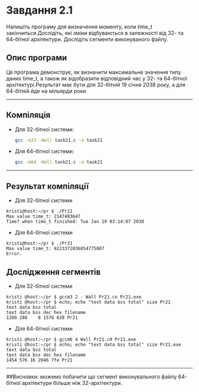 # Завдання 2.1 
Напишіть програму для визначення моменту, коли time_t закінчиться.Дослідіть, які зміни відбуваються в залежності від 32- та 64-бітної архітектури. Дослідіть сегменти виконуваного файлу.
## Опис програми 

Ця програма демонструє, як визначити максимальне значення типу даних time_t, а також як відобразити відповідний час у 32- та 64-бітної архітектурі.Результат має бути для 32-бітній 19 січня 2038 року, а для 64-бітній йде на мільярди роки

---
## Компіляція 
- Для 32-бітної системи:
  ```bash
  gcc -m32 -Wall task21.c -o task21
  ```
- Для 64-бітної системи:
  ```bash
  gcc -m64 -Wall task21.c -o task21
  ```
---
## Результат компіляції
- Для 32-бітної системи
```text
kristi@host:~/pr $ ./Pr21
Max value time_t: 2147483647
Time? when time_t finished: Tue Jan 19 03:14:07 2038
 ```
- Для 64-бітної системи
```text
kristi@host:~/pr $ ./Pr21
Max value time_t: 9223372036854775807
Error.
 ```
## Дослідження сегментів 

- Для 32-бітної системи 
```text
kristi @host:~/pr $ gccm3 2 - Wall Pr21.co Pr21.exe 
kristi @host:~/pr $ echo; echo "text data bss total" size Pr21
text data bss total 
text data bss dec hex filename 
1280 288    8 1576 628 Pr21
```
- Для 64-бітної системи
```text
kristi @host:~/pr $ gccm6 4 Wall Pr21.c0 Pr21.exe 
kristi @host:~/pr $ echo; echo "text data bss total" size Pr21.exe 
text data bss total 
text data bss dec hex filename 
1454 576 16 2046 7fe Pr21
```
---
##Висновки: можемо побачити що сегмент виконувального файлу  64-бітної  архітектури більше ніж 32-архітектури.

 
